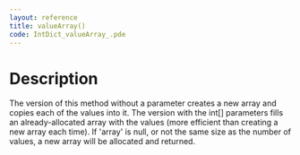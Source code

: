 ```yaml
---
layout: reference
title: valueArray()
code: IntDict_valueArray_.pde
---
```


# Description

The version of this method without a parameter creates a new 
array and copies each of the values into it. The version with
the int[] parameters fills an already-allocated array with the 
values (more efficient than creating a new array each time). 
If 'array' is null, or not the same size as the number of values, 
a new array will be allocated and returned.

